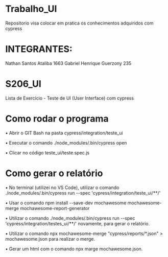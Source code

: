 # Trabalho_UI
Repositorio visa colocar em pratica os conhecimentos adquiridos com cypress

# INTEGRANTES:
Nathan Santos Ataliba 1663
Gabriel Henrique Guerzony 235

# S206_UI

Lista de Exercício - Teste de UI (User Interface) com cypress

# Como rodar o programa

  • Abrir o GIT Bash na pasta cypress/integration/teste_ui
  
  • Executar o comando ./node_modules/.bin/cypress open
  
  • Clicar no código teste_ui/teste.spec.js

# Como gerar o relatório

  • No terminal (utilizei no VS Code), utilizar o comando ./node_modules/.bin/cypress run --spec 'cypress/integration/teste_ui/**/' 
  
  • Usar o comando npm install --save-dev mochawesome mochawesome-merge mochawesome-report-generator
  
  • Utilizar o comando ./node_modules/.bin/cypress run --spec 'cypress/integration/testes_ui/**/'  novamente, para gerar o relatório.
  
  • Utilizar o comando npx mochawesome-merge "cypress/reports/*.json" > mochawesome.json para realizar o merge.
  
  • Gerar um html com o comando npx marge mochawesome.json.
  
